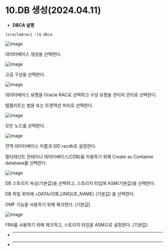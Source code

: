 # 10.DB 생성(2024.04.11)

- **DBCA 실행**
```
[oracle@rac1 ~]$ dbca
```

![image](https://github.com/oraclejyp/19c_rac_inst/assets/133745372/a28f175a-35cb-47ed-9286-3141fef00199)

데이터베이스 생성을 선택한다.

![image](https://github.com/oraclejyp/19c_rac_inst/assets/133745372/39fbdbae-ffb3-433d-b6e6-3bc23a81a451)

고급 구성을 선택한다.

![image](https://github.com/oraclejyp/19c_rac_inst/assets/133745372/043687fd-5fd0-4add-8539-fc37efd41148)

데이터베이스 유형을 Oracle RAC로 선택하고 구성 유형을 관리자 관리로 선택한다.

템플리트는 범용 또는 트랜잭션 처리로 선택한다.

![image](https://github.com/oraclejyp/19c_rac_inst/assets/133745372/465c9e5a-2644-46fa-8443-f13bd6442b08)


모든 노드를 선택한다.

![image](https://github.com/oraclejyp/19c_rac_inst/assets/133745372/a21d5ff9-5c00-4a07-a033-792dd628e6a6)


전역 데이터베이스 이름과 SID racdb로 설정한다.

멀티테넌트 컨테이너 데이터베이스(CDB)를 이용하기 위해 Create as Container database를 선택한다.

![image](https://github.com/oraclejyp/19c_rac_inst/assets/133745372/181ba106-684d-4783-8605-e97801ce0f62)

DB 스토리지 속성(기본값)을 선택하고, 스토리지 타입에 ASM(기본값)을 선택한다.

DB 파일 위치에 +DATA/{DB_UNIQUE_NAME} (기본값) 을 선택한다.

OMF 기능을 사용하기 위해 체크한다. (기본값)


![image](https://github.com/oraclejyp/19c_rac_inst/assets/133745372/0564b3ef-c0a9-42af-a934-a895b14a1bd7)

FRA를 사용하기 위해 체크하고, 스토리지 타입을 ASM으로 설정한다. (기본값)

- ****

- ****
